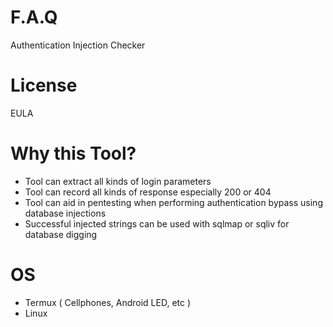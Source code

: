 # F.A.Q
Authentication Injection Checker

# License
EULA

# Why this Tool?
- Tool can extract all kinds of login parameters
- Tool can record all kinds of response especially 200 or 404
- Tool can aid in pentesting when performing authentication bypass using database injections
- Successful injected strings can be used with sqlmap or sqliv for database digging

# OS
- Termux ( Cellphones, Android LED, etc )
- Linux
